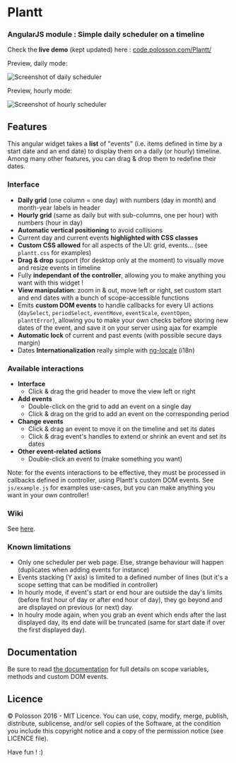# Plantt

### AngularJS module : Simple daily scheduler on a timeline

Check the **live demo** (kept updated) here : [code.polosson.com/Plantt/](http://www.code.polosson.com/Plantt/)

Preview, daily mode:

![Screenshot of daily scheduler](http://www.polosson.com/public/screenshot-Plantt-1.png)

Preview, hourly mode:

![Screenshot of hourly scheduler](http://www.polosson.com/public/screenshot-Plantt-2.png)


## Features

This angular widget takes a **list** of "events" (i.e. items defined in time by a start date and an end date) to display them on a daily (or hourly) timeline.
Among many other features, you can drag & drop them to redefine their dates.


### Interface
 - **Daily grid** (one column = one day) with numbers (day in month) and month-year labels in header
 - **Hourly grid** (same as daily but with sub-columns, one per hour) with numbers (hour in day)
 - **Automatic vertical positioning** to avoid collisions
 - Current day and current events **highlighted with CSS classes**
 - **Custom CSS allowed** for all aspects of the UI: grid, events... (see `plantt.css` for examples)
 - **Drag & drop** support (for desktop only at the moment) to visually move and resize events in timeline
 - Fully **independant of the controller**, allowing you to make anything you want with this widget !
 - **View manipulation**: zoom in & out, move left or right, set custom start and end dates with a bunch of scope-accessible functions
 - Emits **custom DOM events** to handle callbacks for every UI actions (`daySelect`, `periodSelect`, `eventMove`, `eventScale`, `eventOpen`, `planttError`), allowing you to make your own checks before storing new dates of the event, and save it on your server using ajax for example
 - **Automatic lock** of current and past events (with possible secure days margin)
 - Dates **Internationalization** really simple with [ng-locale](https://github.com/angular/angular.js/tree/master/src/ngLocale) (i18n)


### Available interactions

 - **Interface**
   - Click & drag the grid header to move the view left or right
 - **Add events**
   - Double-click on the grid to add an event on a single day
   - Click & drag on the grid to add an event on the corresponding period
 - **Change events**
   - Click & drag an event to move it on the timeline and set its dates
   - Click & drag event's handles to extend or shrink an event and set its dates
 - **Other event-related actions**
   - Double-click an event to (make something you want)

Note: for the events interactions to be effective, they must be processed in callbacks defined in controller, using Plantt's custom DOM events.
See `js/example.js` for examples use-cases, but you can make anything you want in your own controller!

### Wiki

See [here](https://github.com/polosson/Plantt/wiki).

### Known limitations

 - Only one scheduler per web page. Else, strange behaviour will happen (duplicates when adding events for instance)
 - Events stacking (Y axis) is limited to a defined number of lines (but it's a scope setting that can be modified in controller)
 - In hourly mode, if event's start or end hour are outside the day's limits (before first hour of day or after end hour of day), they go beyond and are displayed on previous (or next) day.
 - In houlry mode again, when you grab an event which ends after the last displayed day, its end date will be truncated (same for start date if over the first displayed day).

## Documentation

Be sure to read [the documentation](http://www.code.polosson.com/Plantt/#doc) for full details on scope variables, methods and custom DOM events.

## Licence

© Polosson 2016 - MIT Licence. You can use, copy, modify, merge, publish, distribute, sublicense,
and/or sell copies of the Software, at the condition you include this copyright notice and a copy
of the permission notice (see LICENCE file).

Have fun ! :)
